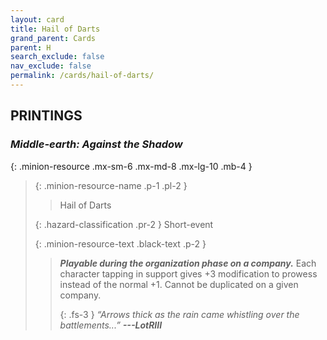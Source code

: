 ```yaml
---
layout: card
title: Hail of Darts
grand_parent: Cards
parent: H
search_exclude: false
nav_exclude: false
permalink: /cards/hail-of-darts/
---
```


## PRINTINGS


### _Middle-earth: Against the Shadow_

{: .minion-resource .mx-sm-6 .mx-md-8 .mx-lg-10 .mb-4 }
> {: .minion-resource-name .p-1 .pl-2 }
> > <div class="hazard-mp"></div>
> > <div class="card-name">Hail of Darts</div>
>
> {: .hazard-classification .pr-2 }
> Short-event
>
> {: .minion-resource-text .black-text .p-2 }
> > ***Playable during the organization phase on a company.*** Each character tapping in support gives +3 modification to prowess instead of the normal +1. Cannot be duplicated on a given company. 
> > 
> > {: .fs-3 } 
> > _“Arrows thick as the rain came whistling over the battlements...”_ ***---&#65279;LotRIII*** 
> 
